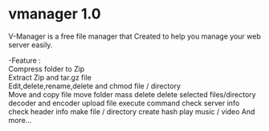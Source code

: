 # vmanager 1.0
V-Manager is a free file manager that Created to help you manage your web server easily.

-Feature : <br />
Compress folder to Zip <br />
Extract Zip and tar.gz file <br />
Edit,delete,rename,delete and chmod file / directory <br />
Move and copy file
move folder
mass delete
delete selected files/directory
decoder and encoder
upload file
execute command
check server info
check header info
make file / directory
create hash
play music / video
And more...
